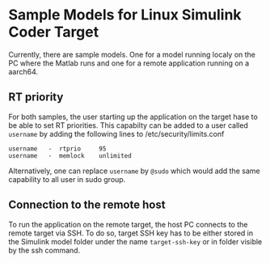 # Sample Models for Linux Simulink Coder Target

Currently, there are sample models. One for a model running localy on the PC where the Matlab runs and one for a remote application running on a aarch64.

## RT priority
For both samples, the user starting up the application on the target hase to be able to set RT priorities. This capabilty can be added to a user called `username` by adding the following lines to /etc/security/limits.conf
```
username   -  rtprio     95
username   -  memlock    unlimited
```
Alternatively, one can replace `username` by `@sudo` which would add the same capability to all user in sudo group.

## Connection to the remote host
To run the application on the remote target, the host PC connects to the remote target via SSH. To do so, target SSH key has to be either stored in the Simulink model folder under the name `target-ssh-key` or in folder visible by the ssh command.